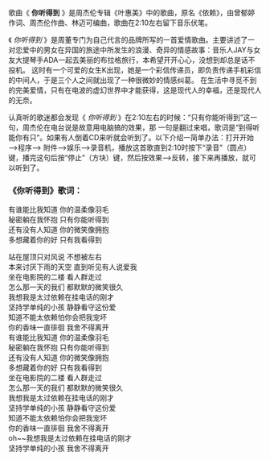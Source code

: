 

歌曲《 **你听得到** 》是周杰伦专辑《叶惠美》中的歌曲，原名《依赖》，由曾郁婷作词、周杰伦作曲、林迈可编曲，歌曲在2:10左右留下音乐伏笔。

《 _你听得到_
》是周董专门为自己代言的品牌所写的一首爱情歌曲。主要讲述了一对恋爱中的男女在异国的旅途中所发生的浪漫、奇异的情感故事：音乐人JAY与女友大提琴手ADA一起去美丽的布拉格旅行，本希望开开心心，没想到却总是话不投机。
这时有一个可爱的女生K出现，她是一个彩信传递员，即负责传递手机彩信的中间人，于是三个人之间就出现了一种很微妙的情感纠葛。
在生活中寻觅不到的完美爱情，只有在电波的虚幻世界中才能获得，这是现代人的幸福，还是现代人的无奈。

认真听的歌迷都会发现《 _你听得到_ 》在2:10左右的时候：“只有你能听得到”这一句，周杰伦在电台说是故意用电脑搞的效果，那
一句是翻过来唱，歌词是“到得听能你有只”。如果有人倒着CD来听就会听到了。以下介绍一简单办法：打开开始——>程序——>
附件——>娱乐——>录音机，播放这首歌直到2:10时按下“录音”（圆点）键，播完这句后按“停止”（方块）键，然后按效果——>反转，接下来再播放，就可以听到了。

### 《你听得到》歌词：

有谁能比我知道 你的温柔像羽毛  
秘密躺在我怀抱 只有你能听得到  
还有没有人知道 你的微笑像拥抱  
多想藏着你的好 只有我看得到  
  
站在屋顶只对风说 不想被左右  
本来讨厌下雨的天空 直到听见有人说爱我  
坐在电影院的二楼 看人群走过  
怎么那一天的我们 都默默的微笑很久  
我想我是太过依赖在挂电话的刚才  
坚持学单纯的小孩 静静看守这份爱  
知道不能太依赖怕你会把我宠坏  
你的香味一直徘徊 我舍不得离开  
有谁能比我知道 你的温柔像羽毛  
秘密躺在我怀抱 只有你能听得到  
还有没有人知道 你的微笑像拥抱  
多想藏着你的好 只有我看得到  
坐在电影院的二楼 看人群走过  
怎么那一天的我们 都默默的微笑很久  
我想我是太过依赖在挂电话的刚才  
坚持学单纯的小孩 静静看守这份爱  
知道不能太依赖怕你会把我宠坏  
你的香味一直徘徊 我舍不得离开  
oh~~我想我是太过依赖在挂电话的刚才  
坚持学单纯的小孩 我舍不得离开

